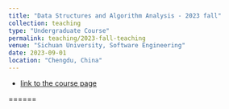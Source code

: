 ```yaml
---
title: "Data Structures and Algorithm Analysis - 2023 fall"
collection: teaching
type: "Undergraduate Course"
permalink: teaching/2023-fall-teaching
venue: "Sichuan University, Software Engineering"
date: 2023-09-01
location: "Chengdu, China"
---
```

- [link to the course page](/teaching/DSA)

======
